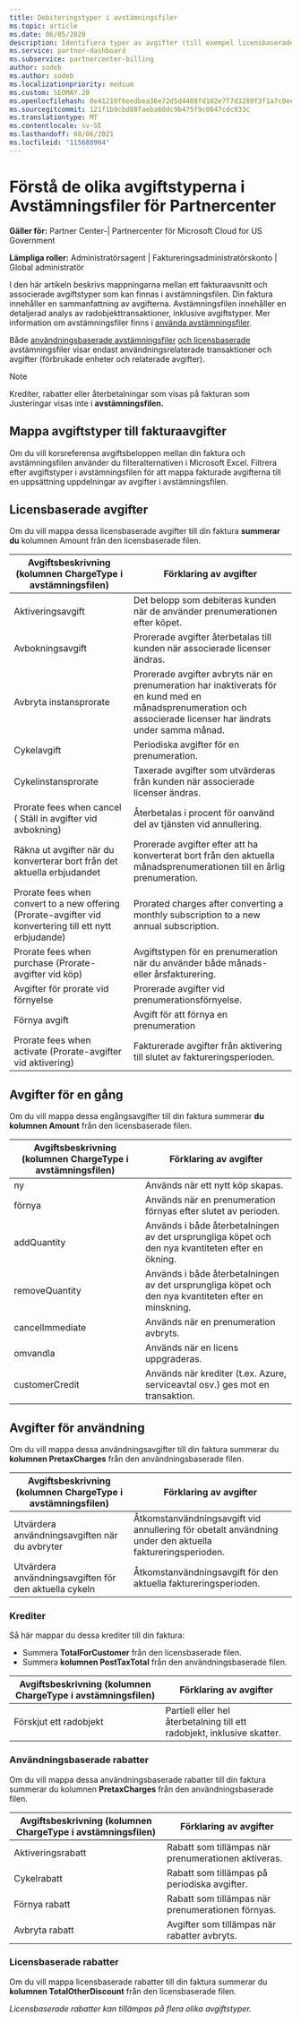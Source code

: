 ```yaml
---
title: Debiteringstyper i avstämningsfiler
ms.topic: article
ms.date: 06/05/2020
description: Identifiera typer av avgifter (till exempel licensbaserade, användningsbaserade och en-gång), krediter och rabatter i Partner Center-avstämningsfiler.
ms.service: partner-dashboard
ms.subservice: partnercenter-billing
author: sodeb
ms.author: sodeb
ms.localizationpriority: medium
ms.custom: SEOMAY.20
ms.openlocfilehash: 8e41210f6eedbea36e72d5d4408fd102e7f7d3289f3f1a7c0ee635fe226aa427
ms.sourcegitcommit: 121f1b9cbd88faeba60dc9b475f9c0647cdc933c
ms.translationtype: MT
ms.contentlocale: sv-SE
ms.lasthandoff: 08/06/2021
ms.locfileid: "115688904"
---
```

# <a name="understand-the-different-charge-types-in-partner-center-reconciliation-files"></a>Förstå de olika avgiftstyperna i Avstämningsfiler för Partnercenter

**Gäller för:** Partner Center-| Partnercenter för Microsoft Cloud for US Government

**Lämpliga roller:** Administratörsagent | Faktureringsadministratörskonto | Global administratör

I den här artikeln beskrivs mappningarna mellan ett fakturaavsnitt och associerade avgiftstyper som kan finnas i avstämningsfilen. Din faktura innehåller en sammanfattning av avgifterna. Avstämningsfilen innehåller en detaljerad analys av radobjekttransaktioner, inklusive avgiftstyper. Mer information om avstämningsfiler finns i [använda avstämningsfiler](use-the-reconciliation-files.md).

Både [användningsbaserade avstämningsfiler](usage-based-recon-files.md) [och licensbaserade](license-based-recon-files.md) avstämningsfiler visar endast användningsrelaterade transaktioner och avgifter (förbrukade enheter och relaterade avgifter).

> [!NOTE]
> Krediter, rabatter eller återbetalningar som visas på fakturan som Justeringar visas inte i **avstämningsfilen.**

## <a name="map-charge-types-to-invoice-charges"></a>Mappa avgiftstyper till fakturaavgifter

Om du vill korsreferensa avgiftsbeloppen mellan din faktura och avstämningsfilen använder du filteralternativen i Microsoft Excel. Filtrera efter avgiftstyper i avstämningsfilen för att mappa fakturade avgifterna till en uppsättning uppdelningar av avgifter i avstämningsfilen.

## <a name="license-based-charges"></a>Licensbaserade avgifter

Om du vill mappa dessa licensbaserade avgifter till din faktura **summerar du** kolumnen Amount från den licensbaserade filen.

| Avgiftsbeskrivning (kolumnen ChargeType i avstämningsfilen) | Förklaring av avgifter |
| ------------------------------------------------------------- | ------------------ |
| Aktiveringsavgift | Det belopp som debiteras kunden när de använder prenumerationen efter köpet. |
| Avbokningsavgift | Prorerade avgifter återbetalas till kunden när associerade licenser ändras. |
| Avbryta instansprorate | Prorerade avgifter avbryts när en prenumeration har inaktiverats för en kund med en månadsprenumeration och associerade licenser har ändrats under samma månad. |
| Cykelavgift | Periodiska avgifter för en prenumeration. |
| Cykelinstansprorate | Taxerade avgifter som utvärderas från kunden när associerade licenser ändras. |
| Prorate fees when cancel ( Ställ in avgifter vid avbokning) | Återbetalas i procent för oanvänd del av tjänsten vid annullering. |
| Räkna ut avgifter när du konverterar bort från det aktuella erbjudandet | Prorerade avgifter efter att ha konverterat bort från den aktuella månadsprenumerationen till en årlig prenumeration. |
| Prorate fees when convert to a new offering (Prorate-avgifter vid konvertering till ett nytt erbjudande) | Prorated charges after converting a monthly subscription to a new annual subscription. |
| Prorate fees when purchase (Prorate-avgifter vid köp) | Avgiftstypen för en prenumeration när du använder både månads- eller årsfakturering. |
| Avgifter för prorate vid förnyelse | Prorerade avgifter vid prenumerationsförnyelse. |
| Förnya avgift | Avgift för att förnya en prenumeration |
| Prorate fees when activate (Prorate-avgifter vid aktivering) | Fakturerade avgifter från aktivering till slutet av faktureringsperioden. |

## <a name="one-time-charges"></a>Avgifter för en gång

Om du vill mappa dessa engångsavgifter till din faktura summerar **du kolumnen Amount** från den licensbaserade filen.

| Avgiftsbeskrivning (kolumnen ChargeType i avstämningsfilen) | Förklaring av avgifter |
| ------------------------------------------------------------- | ------------------ |
| ny | Används när ett nytt köp skapas. |
| förnya | Används när en prenumeration förnyas efter slutet av perioden. |
| addQuantity | Används i både återbetalningen av det ursprungliga köpet och den nya kvantiteten efter en ökning. |
| removeQuantity | Används i både återbetalningen av det ursprungliga köpet och den nya kvantiteten efter en minskning. |
| cancelImmediate | Används när en prenumeration avbryts. |
| omvandla | Används när en licens uppgraderas. |
| customerCredit | Används när krediter (t.ex. Azure, serviceavtal osv.) ges mot en transaktion. |

## <a name="usage-charges"></a>Avgifter för användning

Om du vill mappa dessa användningsavgifter till din faktura summerar du **kolumnen PretaxCharges** från den användningsbaserade filen.

| Avgiftsbeskrivning (kolumnen ChargeType i avstämningsfilen) | Förklaring av avgifter |
| ------------------------------------------------------------- | ------------------ |
| Utvärdera användningsavgiften när du avbryter | Åtkomstanvändningsavgift vid annullering för obetalt användning under den aktuella faktureringsperioden. |
| Utvärdera användningsavgiften för den aktuella cykeln | Åtkomstanvändningsavgift för den aktuella faktureringsperioden. |

### <a name="credits"></a>Krediter

Så här mappar du dessa krediter till din faktura:

- Summera **TotalForCustomer** från den licensbaserade filen.
- Summera **kolumnen PostTaxTotal** från den användningsbaserade filen.

| Avgiftsbeskrivning (kolumnen ChargeType i avstämningsfilen) | Förklaring av avgifter |
| ------------------------------------------------------------- | ------------------ |
| Förskjut ett radobjekt | Partiell eller hel återbetalning till ett radobjekt, inklusive skatter. |

### <a name="usage-based-discounts"></a>Användningsbaserade rabatter

Om du vill mappa dessa användningsbaserade rabatter till din faktura summerar du kolumnen **PretaxCharges** från den användningsbaserade filen.

| Avgiftsbeskrivning (kolumnen ChargeType i avstämningsfilen) | Förklaring av avgifter |
| ------------------------------------------------------------- | ------------------ |
| Aktiveringsrabatt | Rabatt som tillämpas när prenumerationen aktiveras. |
| Cykelrabatt | Rabatt som tillämpas på periodiska avgifter. |
| Förnya rabatt | Rabatt som tillämpas när prenumerationen förnyas. |
| Avbryta rabatt | Avgifter som tillämpas när rabatter avbryts. |

### <a name="license-based-discounts"></a>Licensbaserade rabatter

Om du vill mappa licensbaserade rabatter till din faktura summerar du **kolumnen TotalOtherDiscount** från den licensbaserade filen.

*Licensbaserade rabatter kan tillämpas på flera olika avgiftstyper.*
